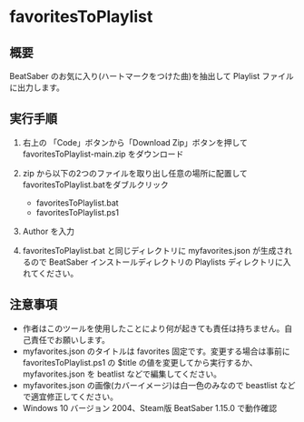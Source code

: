# favoritesToPlaylist

## 概要
BeatSaber のお気に入り(ハートマークをつけた曲)を抽出して Playlist ファイルに出力します。

## 実行手順

1. 右上の 「Code」ボタンから「Download Zip」ボタンを押して favoritesToPlaylist-main.zip をダウンロード
2. zip から以下の2つのファイルを取り出し任意の場所に配置してfavoritesToPlaylist.batをダブルクリック
    - favoritesToPlaylist.bat
    - favoritesToPlaylist.ps1

3. Author を入力
4. favoritesToPlaylist.bat と同じディレクトリに myfavorites.json が生成されるので BeatSaber インストールディレクトリの Playlists ディレクトリに入れてください。

## 注意事項
- 作者はこのツールを使用したことにより何が起きても責任は持ちません。自己責任でお願いします。
- myfavorites.json のタイトルは favorites 固定です。変更する場合は事前に favoritesToPlaylist.ps1 の $title の値を変更してから実行するか、myfavorites.json を beatlist などで編集してください。
- myfavorites.json の画像(カバーイメージ)は白一色のみなので beastlist などで適宜修正してください。
- Windows 10 バージョン 2004、Steam版 BeatSaber 1.15.0 で動作確認
